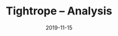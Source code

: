 ---
title: "Tightrope – Analysis"
category: The Greatest Showman Series
custom_css: showman
date: 2019-11-15
---